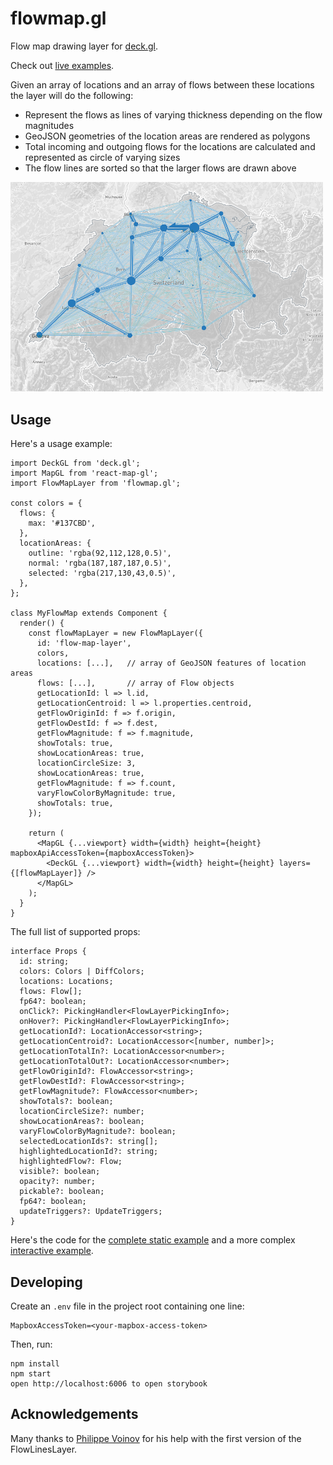 # flowmap.gl

Flow map drawing layer for [deck.gl](http://uber.github.io/deck.gl).

Check out [live examples](https://teralytics.github.io/flowmap.gl/index.html). 


Given an array of locations and an array of flows between these locations the layer will do the following:

- Represent the flows as lines of varying thickness depending on the flow magnitudes
- GeoJSON geometries of the location areas are rendered as polygons
- Total incoming and outgoing flows for the locations are calculated and represented as circle of varying sizes 
- The flow lines are sorted so that the larger flows are drawn above


<img src="./doc/swiss-cantons-migration.png" width="500" />


## Usage

Here's a usage example:
  
    import DeckGL from 'deck.gl';
    import MapGL from 'react-map-gl';
    import FlowMapLayer from 'flowmap.gl';

    const colors = {
      flows: {
        max: '#137CBD',
      },
      locationAreas: {
        outline: 'rgba(92,112,128,0.5)',
        normal: 'rgba(187,187,187,0.5)',
        selected: 'rgba(217,130,43,0.5)',
      },
    };

    class MyFlowMap extends Component {
      render() {
        const flowMapLayer = new FlowMapLayer({
          id: 'flow-map-layer',
          colors,
          locations: [...],   // array of GeoJSON features of location areas
          flows: [...],       // array of Flow objects
          getLocationId: l => l.id,
          getLocationCentroid: l => l.properties.centroid,
          getFlowOriginId: f => f.origin,
          getFlowDestId: f => f.dest,
          getFlowMagnitude: f => f.magnitude,
          showTotals: true,
          showLocationAreas: true,
          locationCircleSize: 3,
          showLocationAreas: true,
          getFlowMagnitude: f => f.count,
          varyFlowColorByMagnitude: true,
          showTotals: true,
        });
      
        return (
          <MapGL {...viewport} width={width} height={height} mapboxApiAccessToken={mapboxAccessToken}>
            <DeckGL {...viewport} width={width} height={height} layers={[flowMapLayer]} />
          </MapGL>
        );
      }    
    }    

The full list of supported props:
  
    interface Props {
      id: string;
      colors: Colors | DiffColors;
      locations: Locations;
      flows: Flow[];
      fp64?: boolean;
      onClick?: PickingHandler<FlowLayerPickingInfo>;
      onHover?: PickingHandler<FlowLayerPickingInfo>;
      getLocationId?: LocationAccessor<string>;
      getLocationCentroid?: LocationAccessor<[number, number]>;
      getLocationTotalIn?: LocationAccessor<number>;
      getLocationTotalOut?: LocationAccessor<number>;
      getFlowOriginId?: FlowAccessor<string>;
      getFlowDestId?: FlowAccessor<string>;
      getFlowMagnitude?: FlowAccessor<number>;
      showTotals?: boolean;
      locationCircleSize?: number;
      showLocationAreas?: boolean;
      varyFlowColorByMagnitude?: boolean;
      selectedLocationIds?: string[];
      highlightedLocationId?: string;
      highlightedFlow?: Flow;
      visible?: boolean;
      opacity?: number;
      pickable?: boolean;
      fp64?: boolean;
      updateTriggers?: UpdateTriggers;
    }


Here's the code for the [complete static example](./examples/StaticExample.tsx)
and a more complex [interactive example](./examples/InteractiveExample.tsx).

## Developing

Create an `.env` file in the project root 
containing one line: 

    MapboxAccessToken=<your-mapbox-access-token>

Then, run:

    npm install
    npm start
    open http://localhost:6006 to open storybook

## Acknowledgements

Many thanks to [Philippe Voinov](https://github.com/tehwalris) 
for his help with the first version of the FlowLinesLayer. 
